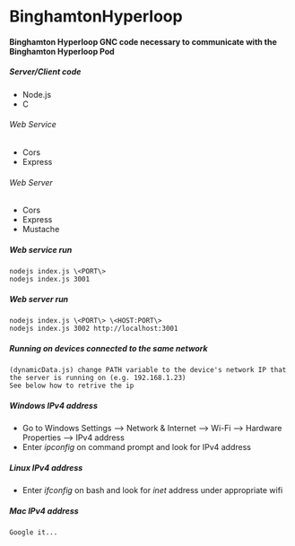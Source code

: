 # BinghamtonHyperloop

#### Binghamton Hyperloop GNC code necessary to communicate with the Binghamton Hyperloop Pod
##### Server/Client code
  - Node.js
  - C
  ###### Web Service
  - Cors
  - Express
  ###### Web Server
  - Cors
  - Express
  - Mustache

##### Web service run
    nodejs index.js \<PORT\>  
    nodejs index.js 3001

##### Web server run
    nodejs index.js \<PORT\> \<HOST:PORT\>  
    nodejs index.js 3002 http://localhost:3001

##### Running on devices connected to the same network
    (dynamicData.js) change PATH variable to the device's network IP that the server is running on (e.g. 192.168.1.23)
    See below how to retrive the ip
##### Windows IPv4 address
  - Go to Windows Settings --> Network & Internet --> Wi-Fi --> Hardware Properties --> IPv4 address  
  - Enter *ipconfig* on command prompt and look for IPv4 address
##### Linux IPv4 address
  - Enter *ifconfig* on bash and look for *inet* address under appropriate wifi
##### Mac IPv4 address
    Google it...
